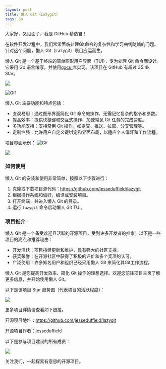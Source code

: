 ```yaml
---
layout: post
title: 懒人 Git（Lazygit）
tags: Go
---
```


大家好，又见面了，我是 GitHub 精选君！

在软件开发过程中，我们常常面临处理Git命令的复杂性和学习曲线陡峭的问题。针对这个问题，懒人 Git（Lazygit）项目应运而生。

懒人 Git 是一个基于终端的简单图形用户界面（TUI），专为处理 Git 命令而设计。它采用 Go 语言编写，并使用[gocui](https://github.com/jroimartin/gocui "gocui")库实现。该项目在 GitHub 有超过 35.4k Star。

![](https://user-images.githubusercontent.com/8456633/174470852-339b5011-5800-4bb9-a628-ff230aa8cd4e.png)

![Gif](https://raw.githubusercontent.com/jesseduffield/lazygit/master/../assets/staging.gif)

懒人 Git 主要功能和特点包括：
- 直观易用：通过图形界面简化 Git 命令的操作，无需记忆复杂的指令和参数。
- 提高效率：提供快捷键和交互式操作，加速常见 Git 任务的完成速度。
- 多功能支持：支持常用 Git 操作，如提交、推送、拉取、分支管理等。
- 定制性强：允许用户自定义键绑定和界面布局，以适应个人偏好和工作流程。

项目界面示例：
![Gif](https://raw.githubusercontent.com/jesseduffield/lazygit/master/../assets/resolving-merge-conflicts.gif)

![](https://raw.githubusercontent.com/jesseduffield/lazygit/master/../assets/rebase.gif)



### 如何使用

懒人 Git 的安装和使用非常简单，按照以下步骤进行：

1. 克隆或下载项目源代码：https://github.com/jesseduffield/lazygit
2. 根据操作系统和偏好，编译或安装项目。
3. 打开终端，并进入懒人 Git 的目录。
4. 运行 `lazygit` 命令启动懒人 Git TUI。

### 项目推介
懒人 Git 是一个备受欢迎且活跃的开源项目，受到许多开发者的推崇。以下是一些项目的亮点和推荐理由：

- 开发活跃：项目持续更新和维护，具有强大的社区支持。
- 获奖荣誉：在开源社区中获得了积极的评价和多个奖项的认可。
- 广泛使用：许多知名用户和组织已经采用懒人 Git 来简化其Git工作流程。

懒人 Git 是您提高开发效率、简化 Git 操作的理想选择。欢迎您前往项目主页了解更多信息，并开始使用懒人 Git。

以下是该项目 Star 趋势图（代表项目的活跃程度）：

![](https://api.star-history.com/svg?repos=jesseduffield/lazygit&type=Timeline)

更多项目详情请查看如下链接。

开源项目地址：https://github.com/jesseduffield/lazygit 

开源项目作者：jesseduffield

以下是参与项目建设的所有成员：

![](https://contrib.rocks/image?repo=jesseduffield/lazygit)

关注我们，一起探索有意思的开源项目。

